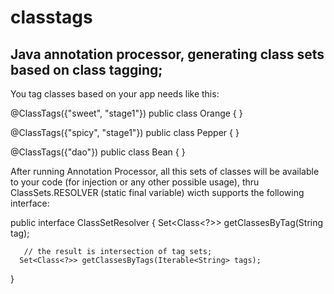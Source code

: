 classtags
=========

Java annotation processor, generating class sets based on class tagging;
------------------------------------------------------------------------


You tag classes based on your app needs like this:


@ClassTags({"sweet", "stage1"})
public class Orange {
}

@ClassTags({"spicy", "stage1"})
public class Pepper {
}


@ClassTags({"dao"})
public class Bean {
}

After running Annotation Processor, all this sets of classes
will be available to your code (for injection or any other possible usage), thru
ClassSets.RESOLVER (static final variable) wicth supports the following interface:

public interface ClassSetResolver {
      Set<Class<?>> getClassesByTag(String tag);
    
       // the result is intersection of tag sets;
      Set<Class<?>> getClassesByTags(Iterable<String> tags);
}





